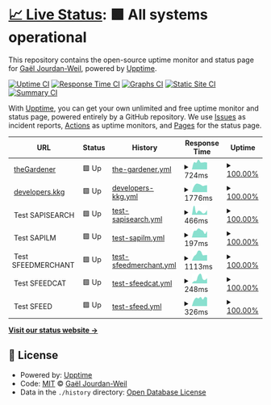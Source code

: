 # [📈 Live Status](https://gaeljw.github.io/poc-uptime): <!--live status--> **🟩 All systems operational**

This repository contains the open-source uptime monitor and status page for [Gaël Jourdan-Weil](https://gaeljw.github.io/poc-uptime), powered by [Upptime](https://github.com/upptime/upptime).

[![Uptime CI](https://github.com/gaeljw/poc-uptime/workflows/Uptime%20CI/badge.svg)](https://github.com/gaeljw/poc-uptime/actions?query=workflow%3A%22Uptime+CI%22)
[![Response Time CI](https://github.com/gaeljw/poc-uptime/workflows/Response%20Time%20CI/badge.svg)](https://github.com/gaeljw/poc-uptime/actions?query=workflow%3A%22Response+Time+CI%22)
[![Graphs CI](https://github.com/gaeljw/poc-uptime/workflows/Graphs%20CI/badge.svg)](https://github.com/gaeljw/poc-uptime/actions?query=workflow%3A%22Graphs+CI%22)
[![Static Site CI](https://github.com/gaeljw/poc-uptime/workflows/Static%20Site%20CI/badge.svg)](https://github.com/gaeljw/poc-uptime/actions?query=workflow%3A%22Static+Site+CI%22)
[![Summary CI](https://github.com/gaeljw/poc-uptime/workflows/Summary%20CI/badge.svg)](https://github.com/gaeljw/poc-uptime/actions?query=workflow%3A%22Summary+CI%22)

With [Upptime](https://upptime.js.org), you can get your own unlimited and free uptime monitor and status page, powered entirely by a GitHub repository. We use [Issues](https://github.com/gaeljw/poc-uptime/issues) as incident reports, [Actions](https://github.com/gaeljw/poc-uptime/actions) as uptime monitors, and [Pages](https://gaeljw.github.io/poc-uptime) for the status page.

<!--start: status pages-->
<!-- This summary is generated by Upptime (https://github.com/upptime/upptime) -->
<!-- Do not edit this manually, your changes will be overwritten -->
<!-- prettier-ignore -->
| URL | Status | History | Response Time | Uptime |
| --- | ------ | ------- | ------------- | ------ |
| <img alt="" src="https://favicons.githubusercontent.com/thegardener.kelkoogroup.com" height="13"> [theGardener](https://thegardener.kelkoogroup.com/) | 🟩 Up | [the-gardener.yml](https://github.com/gaeljw/poc-uptime/commits/HEAD/history/the-gardener.yml) | <details><summary><img alt="Response time graph" src="./graphs/the-gardener/response-time-week.png" height="20"> 724ms</summary><br><a href="https://gaeljw.github.io/poc-uptime/history/the-gardener"><img alt="Response time 748" src="https://img.shields.io/endpoint?url=https%3A%2F%2Fraw.githubusercontent.com%2Fgaeljw%2Fpoc-uptime%2FHEAD%2Fapi%2Fthe-gardener%2Fresponse-time.json"></a><br><a href="https://gaeljw.github.io/poc-uptime/history/the-gardener"><img alt="24-hour response time 740" src="https://img.shields.io/endpoint?url=https%3A%2F%2Fraw.githubusercontent.com%2Fgaeljw%2Fpoc-uptime%2FHEAD%2Fapi%2Fthe-gardener%2Fresponse-time-day.json"></a><br><a href="https://gaeljw.github.io/poc-uptime/history/the-gardener"><img alt="7-day response time 724" src="https://img.shields.io/endpoint?url=https%3A%2F%2Fraw.githubusercontent.com%2Fgaeljw%2Fpoc-uptime%2FHEAD%2Fapi%2Fthe-gardener%2Fresponse-time-week.json"></a><br><a href="https://gaeljw.github.io/poc-uptime/history/the-gardener"><img alt="30-day response time 786" src="https://img.shields.io/endpoint?url=https%3A%2F%2Fraw.githubusercontent.com%2Fgaeljw%2Fpoc-uptime%2FHEAD%2Fapi%2Fthe-gardener%2Fresponse-time-month.json"></a><br><a href="https://gaeljw.github.io/poc-uptime/history/the-gardener"><img alt="1-year response time 750" src="https://img.shields.io/endpoint?url=https%3A%2F%2Fraw.githubusercontent.com%2Fgaeljw%2Fpoc-uptime%2FHEAD%2Fapi%2Fthe-gardener%2Fresponse-time-year.json"></a></details> | <details><summary><a href="https://gaeljw.github.io/poc-uptime/history/the-gardener">100.00%</a></summary><a href="https://gaeljw.github.io/poc-uptime/history/the-gardener"><img alt="All-time uptime 95.48%" src="https://img.shields.io/endpoint?url=https%3A%2F%2Fraw.githubusercontent.com%2Fgaeljw%2Fpoc-uptime%2FHEAD%2Fapi%2Fthe-gardener%2Fuptime.json"></a><br><a href="https://gaeljw.github.io/poc-uptime/history/the-gardener"><img alt="24-hour uptime 100.00%" src="https://img.shields.io/endpoint?url=https%3A%2F%2Fraw.githubusercontent.com%2Fgaeljw%2Fpoc-uptime%2FHEAD%2Fapi%2Fthe-gardener%2Fuptime-day.json"></a><br><a href="https://gaeljw.github.io/poc-uptime/history/the-gardener"><img alt="7-day uptime 100.00%" src="https://img.shields.io/endpoint?url=https%3A%2F%2Fraw.githubusercontent.com%2Fgaeljw%2Fpoc-uptime%2FHEAD%2Fapi%2Fthe-gardener%2Fuptime-week.json"></a><br><a href="https://gaeljw.github.io/poc-uptime/history/the-gardener"><img alt="30-day uptime 100.00%" src="https://img.shields.io/endpoint?url=https%3A%2F%2Fraw.githubusercontent.com%2Fgaeljw%2Fpoc-uptime%2FHEAD%2Fapi%2Fthe-gardener%2Fuptime-month.json"></a><br><a href="https://gaeljw.github.io/poc-uptime/history/the-gardener"><img alt="1-year uptime 94.94%" src="https://img.shields.io/endpoint?url=https%3A%2F%2Fraw.githubusercontent.com%2Fgaeljw%2Fpoc-uptime%2FHEAD%2Fapi%2Fthe-gardener%2Fuptime-year.json"></a></details>
| <img alt="" src="https://favicons.githubusercontent.com/developers.kelkoogroup.com" height="13"> [developers.kkg](https://developers.kelkoogroup.com/) | 🟩 Up | [developers-kkg.yml](https://github.com/gaeljw/poc-uptime/commits/HEAD/history/developers-kkg.yml) | <details><summary><img alt="Response time graph" src="./graphs/developers-kkg/response-time-week.png" height="20"> 1776ms</summary><br><a href="https://gaeljw.github.io/poc-uptime/history/developers-kkg"><img alt="Response time 763" src="https://img.shields.io/endpoint?url=https%3A%2F%2Fraw.githubusercontent.com%2Fgaeljw%2Fpoc-uptime%2FHEAD%2Fapi%2Fdevelopers-kkg%2Fresponse-time.json"></a><br><a href="https://gaeljw.github.io/poc-uptime/history/developers-kkg"><img alt="24-hour response time 1805" src="https://img.shields.io/endpoint?url=https%3A%2F%2Fraw.githubusercontent.com%2Fgaeljw%2Fpoc-uptime%2FHEAD%2Fapi%2Fdevelopers-kkg%2Fresponse-time-day.json"></a><br><a href="https://gaeljw.github.io/poc-uptime/history/developers-kkg"><img alt="7-day response time 1776" src="https://img.shields.io/endpoint?url=https%3A%2F%2Fraw.githubusercontent.com%2Fgaeljw%2Fpoc-uptime%2FHEAD%2Fapi%2Fdevelopers-kkg%2Fresponse-time-week.json"></a><br><a href="https://gaeljw.github.io/poc-uptime/history/developers-kkg"><img alt="30-day response time 1707" src="https://img.shields.io/endpoint?url=https%3A%2F%2Fraw.githubusercontent.com%2Fgaeljw%2Fpoc-uptime%2FHEAD%2Fapi%2Fdevelopers-kkg%2Fresponse-time-month.json"></a><br><a href="https://gaeljw.github.io/poc-uptime/history/developers-kkg"><img alt="1-year response time 765" src="https://img.shields.io/endpoint?url=https%3A%2F%2Fraw.githubusercontent.com%2Fgaeljw%2Fpoc-uptime%2FHEAD%2Fapi%2Fdevelopers-kkg%2Fresponse-time-year.json"></a></details> | <details><summary><a href="https://gaeljw.github.io/poc-uptime/history/developers-kkg">100.00%</a></summary><a href="https://gaeljw.github.io/poc-uptime/history/developers-kkg"><img alt="All-time uptime 88.41%" src="https://img.shields.io/endpoint?url=https%3A%2F%2Fraw.githubusercontent.com%2Fgaeljw%2Fpoc-uptime%2FHEAD%2Fapi%2Fdevelopers-kkg%2Fuptime.json"></a><br><a href="https://gaeljw.github.io/poc-uptime/history/developers-kkg"><img alt="24-hour uptime 100.00%" src="https://img.shields.io/endpoint?url=https%3A%2F%2Fraw.githubusercontent.com%2Fgaeljw%2Fpoc-uptime%2FHEAD%2Fapi%2Fdevelopers-kkg%2Fuptime-day.json"></a><br><a href="https://gaeljw.github.io/poc-uptime/history/developers-kkg"><img alt="7-day uptime 100.00%" src="https://img.shields.io/endpoint?url=https%3A%2F%2Fraw.githubusercontent.com%2Fgaeljw%2Fpoc-uptime%2FHEAD%2Fapi%2Fdevelopers-kkg%2Fuptime-week.json"></a><br><a href="https://gaeljw.github.io/poc-uptime/history/developers-kkg"><img alt="30-day uptime 100.00%" src="https://img.shields.io/endpoint?url=https%3A%2F%2Fraw.githubusercontent.com%2Fgaeljw%2Fpoc-uptime%2FHEAD%2Fapi%2Fdevelopers-kkg%2Fuptime-month.json"></a><br><a href="https://gaeljw.github.io/poc-uptime/history/developers-kkg"><img alt="1-year uptime 87.03%" src="https://img.shields.io/endpoint?url=https%3A%2F%2Fraw.githubusercontent.com%2Fgaeljw%2Fpoc-uptime%2FHEAD%2Fapi%2Fdevelopers-kkg%2Fuptime-year.json"></a></details>
| <img alt="" src="https://favicons.githubusercontent.com/null" height="13"> Test SAPISEARCH | 🟩 Up | [test-sapisearch.yml](https://github.com/gaeljw/poc-uptime/commits/HEAD/history/test-sapisearch.yml) | <details><summary><img alt="Response time graph" src="./graphs/test-sapisearch/response-time-week.png" height="20"> 466ms</summary><br><a href="https://gaeljw.github.io/poc-uptime/history/test-sapisearch"><img alt="Response time 439" src="https://img.shields.io/endpoint?url=https%3A%2F%2Fraw.githubusercontent.com%2Fgaeljw%2Fpoc-uptime%2FHEAD%2Fapi%2Ftest-sapisearch%2Fresponse-time.json"></a><br><a href="https://gaeljw.github.io/poc-uptime/history/test-sapisearch"><img alt="24-hour response time 665" src="https://img.shields.io/endpoint?url=https%3A%2F%2Fraw.githubusercontent.com%2Fgaeljw%2Fpoc-uptime%2FHEAD%2Fapi%2Ftest-sapisearch%2Fresponse-time-day.json"></a><br><a href="https://gaeljw.github.io/poc-uptime/history/test-sapisearch"><img alt="7-day response time 466" src="https://img.shields.io/endpoint?url=https%3A%2F%2Fraw.githubusercontent.com%2Fgaeljw%2Fpoc-uptime%2FHEAD%2Fapi%2Ftest-sapisearch%2Fresponse-time-week.json"></a><br><a href="https://gaeljw.github.io/poc-uptime/history/test-sapisearch"><img alt="30-day response time 485" src="https://img.shields.io/endpoint?url=https%3A%2F%2Fraw.githubusercontent.com%2Fgaeljw%2Fpoc-uptime%2FHEAD%2Fapi%2Ftest-sapisearch%2Fresponse-time-month.json"></a><br><a href="https://gaeljw.github.io/poc-uptime/history/test-sapisearch"><img alt="1-year response time 440" src="https://img.shields.io/endpoint?url=https%3A%2F%2Fraw.githubusercontent.com%2Fgaeljw%2Fpoc-uptime%2FHEAD%2Fapi%2Ftest-sapisearch%2Fresponse-time-year.json"></a></details> | <details><summary><a href="https://gaeljw.github.io/poc-uptime/history/test-sapisearch">100.00%</a></summary><a href="https://gaeljw.github.io/poc-uptime/history/test-sapisearch"><img alt="All-time uptime 99.26%" src="https://img.shields.io/endpoint?url=https%3A%2F%2Fraw.githubusercontent.com%2Fgaeljw%2Fpoc-uptime%2FHEAD%2Fapi%2Ftest-sapisearch%2Fuptime.json"></a><br><a href="https://gaeljw.github.io/poc-uptime/history/test-sapisearch"><img alt="24-hour uptime 100.00%" src="https://img.shields.io/endpoint?url=https%3A%2F%2Fraw.githubusercontent.com%2Fgaeljw%2Fpoc-uptime%2FHEAD%2Fapi%2Ftest-sapisearch%2Fuptime-day.json"></a><br><a href="https://gaeljw.github.io/poc-uptime/history/test-sapisearch"><img alt="7-day uptime 100.00%" src="https://img.shields.io/endpoint?url=https%3A%2F%2Fraw.githubusercontent.com%2Fgaeljw%2Fpoc-uptime%2FHEAD%2Fapi%2Ftest-sapisearch%2Fuptime-week.json"></a><br><a href="https://gaeljw.github.io/poc-uptime/history/test-sapisearch"><img alt="30-day uptime 100.00%" src="https://img.shields.io/endpoint?url=https%3A%2F%2Fraw.githubusercontent.com%2Fgaeljw%2Fpoc-uptime%2FHEAD%2Fapi%2Ftest-sapisearch%2Fuptime-month.json"></a><br><a href="https://gaeljw.github.io/poc-uptime/history/test-sapisearch"><img alt="1-year uptime 99.17%" src="https://img.shields.io/endpoint?url=https%3A%2F%2Fraw.githubusercontent.com%2Fgaeljw%2Fpoc-uptime%2FHEAD%2Fapi%2Ftest-sapisearch%2Fuptime-year.json"></a></details>
| <img alt="" src="https://favicons.githubusercontent.com/null" height="13"> Test SAPILM | 🟩 Up | [test-sapilm.yml](https://github.com/gaeljw/poc-uptime/commits/HEAD/history/test-sapilm.yml) | <details><summary><img alt="Response time graph" src="./graphs/test-sapilm/response-time-week.png" height="20"> 197ms</summary><br><a href="https://gaeljw.github.io/poc-uptime/history/test-sapilm"><img alt="Response time 225" src="https://img.shields.io/endpoint?url=https%3A%2F%2Fraw.githubusercontent.com%2Fgaeljw%2Fpoc-uptime%2FHEAD%2Fapi%2Ftest-sapilm%2Fresponse-time.json"></a><br><a href="https://gaeljw.github.io/poc-uptime/history/test-sapilm"><img alt="24-hour response time 196" src="https://img.shields.io/endpoint?url=https%3A%2F%2Fraw.githubusercontent.com%2Fgaeljw%2Fpoc-uptime%2FHEAD%2Fapi%2Ftest-sapilm%2Fresponse-time-day.json"></a><br><a href="https://gaeljw.github.io/poc-uptime/history/test-sapilm"><img alt="7-day response time 197" src="https://img.shields.io/endpoint?url=https%3A%2F%2Fraw.githubusercontent.com%2Fgaeljw%2Fpoc-uptime%2FHEAD%2Fapi%2Ftest-sapilm%2Fresponse-time-week.json"></a><br><a href="https://gaeljw.github.io/poc-uptime/history/test-sapilm"><img alt="30-day response time 218" src="https://img.shields.io/endpoint?url=https%3A%2F%2Fraw.githubusercontent.com%2Fgaeljw%2Fpoc-uptime%2FHEAD%2Fapi%2Ftest-sapilm%2Fresponse-time-month.json"></a><br><a href="https://gaeljw.github.io/poc-uptime/history/test-sapilm"><img alt="1-year response time 225" src="https://img.shields.io/endpoint?url=https%3A%2F%2Fraw.githubusercontent.com%2Fgaeljw%2Fpoc-uptime%2FHEAD%2Fapi%2Ftest-sapilm%2Fresponse-time-year.json"></a></details> | <details><summary><a href="https://gaeljw.github.io/poc-uptime/history/test-sapilm">100.00%</a></summary><a href="https://gaeljw.github.io/poc-uptime/history/test-sapilm"><img alt="All-time uptime 99.04%" src="https://img.shields.io/endpoint?url=https%3A%2F%2Fraw.githubusercontent.com%2Fgaeljw%2Fpoc-uptime%2FHEAD%2Fapi%2Ftest-sapilm%2Fuptime.json"></a><br><a href="https://gaeljw.github.io/poc-uptime/history/test-sapilm"><img alt="24-hour uptime 100.00%" src="https://img.shields.io/endpoint?url=https%3A%2F%2Fraw.githubusercontent.com%2Fgaeljw%2Fpoc-uptime%2FHEAD%2Fapi%2Ftest-sapilm%2Fuptime-day.json"></a><br><a href="https://gaeljw.github.io/poc-uptime/history/test-sapilm"><img alt="7-day uptime 100.00%" src="https://img.shields.io/endpoint?url=https%3A%2F%2Fraw.githubusercontent.com%2Fgaeljw%2Fpoc-uptime%2FHEAD%2Fapi%2Ftest-sapilm%2Fuptime-week.json"></a><br><a href="https://gaeljw.github.io/poc-uptime/history/test-sapilm"><img alt="30-day uptime 100.00%" src="https://img.shields.io/endpoint?url=https%3A%2F%2Fraw.githubusercontent.com%2Fgaeljw%2Fpoc-uptime%2FHEAD%2Fapi%2Ftest-sapilm%2Fuptime-month.json"></a><br><a href="https://gaeljw.github.io/poc-uptime/history/test-sapilm"><img alt="1-year uptime 99.04%" src="https://img.shields.io/endpoint?url=https%3A%2F%2Fraw.githubusercontent.com%2Fgaeljw%2Fpoc-uptime%2FHEAD%2Fapi%2Ftest-sapilm%2Fuptime-year.json"></a></details>
| <img alt="" src="https://favicons.githubusercontent.com/null" height="13"> Test SFEEDMERCHANT | 🟩 Up | [test-sfeedmerchant.yml](https://github.com/gaeljw/poc-uptime/commits/HEAD/history/test-sfeedmerchant.yml) | <details><summary><img alt="Response time graph" src="./graphs/test-sfeedmerchant/response-time-week.png" height="20"> 1113ms</summary><br><a href="https://gaeljw.github.io/poc-uptime/history/test-sfeedmerchant"><img alt="Response time 912" src="https://img.shields.io/endpoint?url=https%3A%2F%2Fraw.githubusercontent.com%2Fgaeljw%2Fpoc-uptime%2FHEAD%2Fapi%2Ftest-sfeedmerchant%2Fresponse-time.json"></a><br><a href="https://gaeljw.github.io/poc-uptime/history/test-sfeedmerchant"><img alt="24-hour response time 1067" src="https://img.shields.io/endpoint?url=https%3A%2F%2Fraw.githubusercontent.com%2Fgaeljw%2Fpoc-uptime%2FHEAD%2Fapi%2Ftest-sfeedmerchant%2Fresponse-time-day.json"></a><br><a href="https://gaeljw.github.io/poc-uptime/history/test-sfeedmerchant"><img alt="7-day response time 1113" src="https://img.shields.io/endpoint?url=https%3A%2F%2Fraw.githubusercontent.com%2Fgaeljw%2Fpoc-uptime%2FHEAD%2Fapi%2Ftest-sfeedmerchant%2Fresponse-time-week.json"></a><br><a href="https://gaeljw.github.io/poc-uptime/history/test-sfeedmerchant"><img alt="30-day response time 1048" src="https://img.shields.io/endpoint?url=https%3A%2F%2Fraw.githubusercontent.com%2Fgaeljw%2Fpoc-uptime%2FHEAD%2Fapi%2Ftest-sfeedmerchant%2Fresponse-time-month.json"></a><br><a href="https://gaeljw.github.io/poc-uptime/history/test-sfeedmerchant"><img alt="1-year response time 912" src="https://img.shields.io/endpoint?url=https%3A%2F%2Fraw.githubusercontent.com%2Fgaeljw%2Fpoc-uptime%2FHEAD%2Fapi%2Ftest-sfeedmerchant%2Fresponse-time-year.json"></a></details> | <details><summary><a href="https://gaeljw.github.io/poc-uptime/history/test-sfeedmerchant">100.00%</a></summary><a href="https://gaeljw.github.io/poc-uptime/history/test-sfeedmerchant"><img alt="All-time uptime 98.56%" src="https://img.shields.io/endpoint?url=https%3A%2F%2Fraw.githubusercontent.com%2Fgaeljw%2Fpoc-uptime%2FHEAD%2Fapi%2Ftest-sfeedmerchant%2Fuptime.json"></a><br><a href="https://gaeljw.github.io/poc-uptime/history/test-sfeedmerchant"><img alt="24-hour uptime 100.00%" src="https://img.shields.io/endpoint?url=https%3A%2F%2Fraw.githubusercontent.com%2Fgaeljw%2Fpoc-uptime%2FHEAD%2Fapi%2Ftest-sfeedmerchant%2Fuptime-day.json"></a><br><a href="https://gaeljw.github.io/poc-uptime/history/test-sfeedmerchant"><img alt="7-day uptime 100.00%" src="https://img.shields.io/endpoint?url=https%3A%2F%2Fraw.githubusercontent.com%2Fgaeljw%2Fpoc-uptime%2FHEAD%2Fapi%2Ftest-sfeedmerchant%2Fuptime-week.json"></a><br><a href="https://gaeljw.github.io/poc-uptime/history/test-sfeedmerchant"><img alt="30-day uptime 100.00%" src="https://img.shields.io/endpoint?url=https%3A%2F%2Fraw.githubusercontent.com%2Fgaeljw%2Fpoc-uptime%2FHEAD%2Fapi%2Ftest-sfeedmerchant%2Fuptime-month.json"></a><br><a href="https://gaeljw.github.io/poc-uptime/history/test-sfeedmerchant"><img alt="1-year uptime 98.56%" src="https://img.shields.io/endpoint?url=https%3A%2F%2Fraw.githubusercontent.com%2Fgaeljw%2Fpoc-uptime%2FHEAD%2Fapi%2Ftest-sfeedmerchant%2Fuptime-year.json"></a></details>
| <img alt="" src="https://favicons.githubusercontent.com/null" height="13"> Test SFEEDCAT | 🟩 Up | [test-sfeedcat.yml](https://github.com/gaeljw/poc-uptime/commits/HEAD/history/test-sfeedcat.yml) | <details><summary><img alt="Response time graph" src="./graphs/test-sfeedcat/response-time-week.png" height="20"> 248ms</summary><br><a href="https://gaeljw.github.io/poc-uptime/history/test-sfeedcat"><img alt="Response time 253" src="https://img.shields.io/endpoint?url=https%3A%2F%2Fraw.githubusercontent.com%2Fgaeljw%2Fpoc-uptime%2FHEAD%2Fapi%2Ftest-sfeedcat%2Fresponse-time.json"></a><br><a href="https://gaeljw.github.io/poc-uptime/history/test-sfeedcat"><img alt="24-hour response time 138" src="https://img.shields.io/endpoint?url=https%3A%2F%2Fraw.githubusercontent.com%2Fgaeljw%2Fpoc-uptime%2FHEAD%2Fapi%2Ftest-sfeedcat%2Fresponse-time-day.json"></a><br><a href="https://gaeljw.github.io/poc-uptime/history/test-sfeedcat"><img alt="7-day response time 248" src="https://img.shields.io/endpoint?url=https%3A%2F%2Fraw.githubusercontent.com%2Fgaeljw%2Fpoc-uptime%2FHEAD%2Fapi%2Ftest-sfeedcat%2Fresponse-time-week.json"></a><br><a href="https://gaeljw.github.io/poc-uptime/history/test-sfeedcat"><img alt="30-day response time 210" src="https://img.shields.io/endpoint?url=https%3A%2F%2Fraw.githubusercontent.com%2Fgaeljw%2Fpoc-uptime%2FHEAD%2Fapi%2Ftest-sfeedcat%2Fresponse-time-month.json"></a><br><a href="https://gaeljw.github.io/poc-uptime/history/test-sfeedcat"><img alt="1-year response time 253" src="https://img.shields.io/endpoint?url=https%3A%2F%2Fraw.githubusercontent.com%2Fgaeljw%2Fpoc-uptime%2FHEAD%2Fapi%2Ftest-sfeedcat%2Fresponse-time-year.json"></a></details> | <details><summary><a href="https://gaeljw.github.io/poc-uptime/history/test-sfeedcat">100.00%</a></summary><a href="https://gaeljw.github.io/poc-uptime/history/test-sfeedcat"><img alt="All-time uptime 98.85%" src="https://img.shields.io/endpoint?url=https%3A%2F%2Fraw.githubusercontent.com%2Fgaeljw%2Fpoc-uptime%2FHEAD%2Fapi%2Ftest-sfeedcat%2Fuptime.json"></a><br><a href="https://gaeljw.github.io/poc-uptime/history/test-sfeedcat"><img alt="24-hour uptime 100.00%" src="https://img.shields.io/endpoint?url=https%3A%2F%2Fraw.githubusercontent.com%2Fgaeljw%2Fpoc-uptime%2FHEAD%2Fapi%2Ftest-sfeedcat%2Fuptime-day.json"></a><br><a href="https://gaeljw.github.io/poc-uptime/history/test-sfeedcat"><img alt="7-day uptime 100.00%" src="https://img.shields.io/endpoint?url=https%3A%2F%2Fraw.githubusercontent.com%2Fgaeljw%2Fpoc-uptime%2FHEAD%2Fapi%2Ftest-sfeedcat%2Fuptime-week.json"></a><br><a href="https://gaeljw.github.io/poc-uptime/history/test-sfeedcat"><img alt="30-day uptime 100.00%" src="https://img.shields.io/endpoint?url=https%3A%2F%2Fraw.githubusercontent.com%2Fgaeljw%2Fpoc-uptime%2FHEAD%2Fapi%2Ftest-sfeedcat%2Fuptime-month.json"></a><br><a href="https://gaeljw.github.io/poc-uptime/history/test-sfeedcat"><img alt="1-year uptime 98.85%" src="https://img.shields.io/endpoint?url=https%3A%2F%2Fraw.githubusercontent.com%2Fgaeljw%2Fpoc-uptime%2FHEAD%2Fapi%2Ftest-sfeedcat%2Fuptime-year.json"></a></details>
| <img alt="" src="https://favicons.githubusercontent.com/null" height="13"> Test SFEED | 🟩 Up | [test-sfeed.yml](https://github.com/gaeljw/poc-uptime/commits/HEAD/history/test-sfeed.yml) | <details><summary><img alt="Response time graph" src="./graphs/test-sfeed/response-time-week.png" height="20"> 326ms</summary><br><a href="https://gaeljw.github.io/poc-uptime/history/test-sfeed"><img alt="Response time 1046" src="https://img.shields.io/endpoint?url=https%3A%2F%2Fraw.githubusercontent.com%2Fgaeljw%2Fpoc-uptime%2FHEAD%2Fapi%2Ftest-sfeed%2Fresponse-time.json"></a><br><a href="https://gaeljw.github.io/poc-uptime/history/test-sfeed"><img alt="24-hour response time 365" src="https://img.shields.io/endpoint?url=https%3A%2F%2Fraw.githubusercontent.com%2Fgaeljw%2Fpoc-uptime%2FHEAD%2Fapi%2Ftest-sfeed%2Fresponse-time-day.json"></a><br><a href="https://gaeljw.github.io/poc-uptime/history/test-sfeed"><img alt="7-day response time 326" src="https://img.shields.io/endpoint?url=https%3A%2F%2Fraw.githubusercontent.com%2Fgaeljw%2Fpoc-uptime%2FHEAD%2Fapi%2Ftest-sfeed%2Fresponse-time-week.json"></a><br><a href="https://gaeljw.github.io/poc-uptime/history/test-sfeed"><img alt="30-day response time 326" src="https://img.shields.io/endpoint?url=https%3A%2F%2Fraw.githubusercontent.com%2Fgaeljw%2Fpoc-uptime%2FHEAD%2Fapi%2Ftest-sfeed%2Fresponse-time-month.json"></a><br><a href="https://gaeljw.github.io/poc-uptime/history/test-sfeed"><img alt="1-year response time 1046" src="https://img.shields.io/endpoint?url=https%3A%2F%2Fraw.githubusercontent.com%2Fgaeljw%2Fpoc-uptime%2FHEAD%2Fapi%2Ftest-sfeed%2Fresponse-time-year.json"></a></details> | <details><summary><a href="https://gaeljw.github.io/poc-uptime/history/test-sfeed">100.00%</a></summary><a href="https://gaeljw.github.io/poc-uptime/history/test-sfeed"><img alt="All-time uptime 98.79%" src="https://img.shields.io/endpoint?url=https%3A%2F%2Fraw.githubusercontent.com%2Fgaeljw%2Fpoc-uptime%2FHEAD%2Fapi%2Ftest-sfeed%2Fuptime.json"></a><br><a href="https://gaeljw.github.io/poc-uptime/history/test-sfeed"><img alt="24-hour uptime 100.00%" src="https://img.shields.io/endpoint?url=https%3A%2F%2Fraw.githubusercontent.com%2Fgaeljw%2Fpoc-uptime%2FHEAD%2Fapi%2Ftest-sfeed%2Fuptime-day.json"></a><br><a href="https://gaeljw.github.io/poc-uptime/history/test-sfeed"><img alt="7-day uptime 100.00%" src="https://img.shields.io/endpoint?url=https%3A%2F%2Fraw.githubusercontent.com%2Fgaeljw%2Fpoc-uptime%2FHEAD%2Fapi%2Ftest-sfeed%2Fuptime-week.json"></a><br><a href="https://gaeljw.github.io/poc-uptime/history/test-sfeed"><img alt="30-day uptime 99.89%" src="https://img.shields.io/endpoint?url=https%3A%2F%2Fraw.githubusercontent.com%2Fgaeljw%2Fpoc-uptime%2FHEAD%2Fapi%2Ftest-sfeed%2Fuptime-month.json"></a><br><a href="https://gaeljw.github.io/poc-uptime/history/test-sfeed"><img alt="1-year uptime 98.79%" src="https://img.shields.io/endpoint?url=https%3A%2F%2Fraw.githubusercontent.com%2Fgaeljw%2Fpoc-uptime%2FHEAD%2Fapi%2Ftest-sfeed%2Fuptime-year.json"></a></details>

<!--end: status pages-->

[**Visit our status website →**](https://gaeljw.github.io/poc-uptime)

## 📄 License

- Powered by: [Upptime](https://github.com/upptime/upptime)
- Code: [MIT](./LICENSE) © [Gaël Jourdan-Weil](https://gaeljw.github.io/poc-uptime)
- Data in the `./history` directory: [Open Database License](https://opendatacommons.org/licenses/odbl/1-0/)
